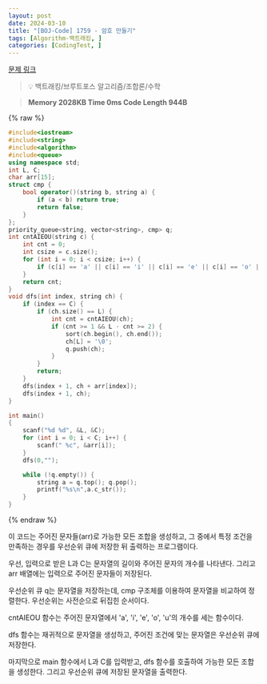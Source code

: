 ```yaml
---
layout: post
date: 2024-03-10
title: "[BOJ-Code] 1759 - 암호 만들기"
tags: [Algorithm-백트래킹, ]
categories: [CodingTest, ]
---
```


[문제 링크](https://www.acmicpc.net/problem/1759)


> 💡 백트래킹/브루트포스 알고리즘/조합론/수학


> **Memory   2028KB                                   Time   0ms                                Code Length   944B**



{% raw %}
```c++
#include<iostream>
#include<string>
#include<algorithm>
#include<queue>
using namespace std;
int L, C;
char arr[15];
struct cmp {
	bool operator()(string b, string a) {
		if (a < b) return true;
		return false;
	}
};
priority_queue<string, vector<string>, cmp> q;
int cntAIEOU(string c) {
	int cnt = 0;
	int csize = c.size();
	for (int i = 0; i < csize; i++) {
		if (c[i] == 'a' || c[i] == 'i' || c[i] == 'e' || c[i] == 'o' || c[i] == 'u') cnt++;
	}
	return cnt;
}
void dfs(int index, string ch) {
	if (index == C) {
		if (ch.size() == L) {
			int cnt = cntAIEOU(ch);
			if (cnt >= 1 && L - cnt >= 2) {
				sort(ch.begin(), ch.end());
				ch[L] = '\0';
				q.push(ch);
			}
		}
		return;
	}
	dfs(index + 1, ch + arr[index]);
	dfs(index + 1, ch);
}

int main()
{
	scanf("%d %d", &L, &C);
	for (int i = 0; i < C; i++) {
		scanf(" %c", &arr[i]);
	}
	dfs(0,"");

	while (!q.empty()) {
		string a = q.top(); q.pop();
		printf("%s\n",a.c_str());
	}
}
```
{% endraw %}



이 코드는 주어진 문자들(arr)로 가능한 모든 조합을 생성하고, 그 중에서 특정 조건을 만족하는 경우를 우선순위 큐에 저장한 뒤 출력하는 프로그램이다.

우선, 입력으로 받은 L과 C는 문자열의 길이와 주어진 문자의 개수를 나타낸다. 그리고 arr 배열에는 입력으로 주어진 문자들이 저장된다.

우선순위 큐 q는 문자열을 저장하는데, cmp 구조체를 이용하여 문자열을 비교하여 정렬한다. 우선순위는 사전순으로 뒤집힌 순서이다.

cntAIEOU 함수는 주어진 문자열에서 'a', 'i', 'e', 'o', 'u'의 개수를 세는 함수이다.

dfs 함수는 재귀적으로 문자열을 생성하고, 주어진 조건에 맞는 문자열은 우선순위 큐에 저장한다.

마지막으로 main 함수에서 L과 C를 입력받고, dfs 함수를 호출하여 가능한 모든 조합을 생성한다. 그리고 우선순위 큐에 저장된 문자열을 출력한다.

